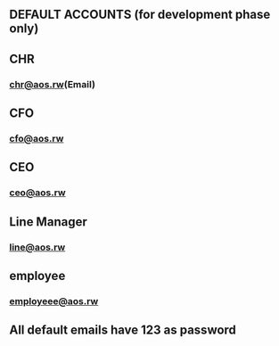 

## DEFAULT ACCOUNTS (for development phase only)


## CHR
### chr@aos.rw(Email)

## CFO
### cfo@aos.rw

## CEO
### ceo@aos.rw

## Line Manager
### line@aos.rw

## employee
### employeee@aos.rw

## All default emails have 123 as password
